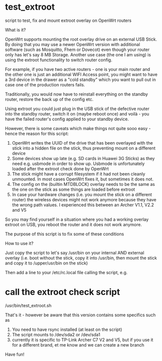 # test_extroot
script to test, fix and mount extroot overlay on OpenWrt routers

What is it?

OpenWrt supports mounting the root overlay drive on an external USB Stick. 
By doing that you may use a newer OpenWrt version with additional software (such as Mosquitto, Fhem or Dovecot) even though your router only has let's say 8 MB Storage.
Another use case (the one I am using) is using the extroot functionality to switch router config.

For example, if you have two active routers - one is your main router and the other one is just an additional WIFI Access point, you might want to have a 3rd device in the drawer as a "cold standby" which you want to pull out in case one of the production routers fails.

Traditionally, you would now have to reinstall everything on the standby router, restore the back up of the config etc.

Using extroot you could just plug in the USB stick of the defective router into the standby router, switch it on (maybe reboot once) and voilà - you have the failed router's config applied to your standby device.

However, there is some caveats which make things not quite sooo easy - hence the reason for this script:

1. OpenWrt writes the UUID of the drive that has been overlayed with the stick into a hidden file on the stick, thus preventing mount on a different device
2. Some devices show up late (e.g. SD cards in Huawei 3G Sticks) as they need e.g. usbmode in order to show up. Usbmode is unfortunately loaded after the extroot check done by OpenWrt
3. The stick might have a corrupt filesystem if it had not been cleanly unmounted. In most cases OpenWrt fixes it, but sometimes it does not.
4. The config on the (builtin MTDBLOCK) overlay needs to be the same as the one on the stick as some things are loaded before extroot
5. In case your hardware changes (i.e. you mount the stick on a different router) the wireless devices might not work anymore because they have the wrong path values. I experienced this between an Archer V1.1, V2.2 and V5

So you may find yourself in a situation where you had a working overlay extroot on USB, you reboot the router and it does not work anymore.

The purpose of this script is to fix some of these conditions

How to use it?

Just copy the script to let's say /usr/bin on your internal AND external overlay (i.e. boot without the stick, copy it into /usr/bin, then mount the stick and copy it to <mountpoint>/upper/usr/bin on the stick)
  
Then add a line to your /etc/rc.local file calling the script, e.g.

# call the extroot check script
/usr/bin/test_extroot.sh

That's it - however be aware that this version contains some specifics such as

1. You need to have rsync installed (at least on the script)
2. The script mounts to /dev/sda2 or /dev/sda1
3. currently it is specific to TP-Link Archer C7 V2 and V5, but if you use it for a different brand, et me know and we can create a new branch

Have fun!
